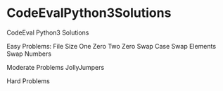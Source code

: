 # CodeEvalPython3Solutions
CodeEval Python3 Solutions

Easy Problems:
File Size
One Zero Two Zero
Swap Case
Swap Elements
Swap Numbers

Moderate Problems
JollyJumpers

Hard Problems
